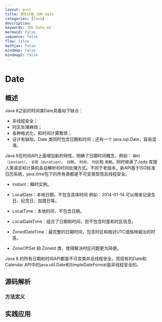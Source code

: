 ```yaml
---
layout: post
title: 第015章-JDK Date
categories: [Java]
description: 
keywords: JDK Date.md
mermaid: false
sequence: false
flow: false
mathjax: false
mindmap: false
mindmap2: false
---
```

# Date

## 概述

Java 8之前的时间类Date具备如下缺点：

- 非线程安全；
- 时区处理麻烦；
- 各种格式化、和时间计算繁琐；
- 设计有缺陷，Date 类同时包含日期和时间；还有一个 java.sql.Date，容易混淆。



Java 8在时间API上面增加新的特性，明确了日期时间概念，例如： `瞬时（instant）`、 `长短（duration）`、 `日期`、 `时间`、 `时区`和 `周期`。同时继承了Joda 库按人类语言和计算机各自解析的时间处理方式。不同于老版本，新API基于ISO标准日历系统，java.time包下的所有类都是不可变类型而且线程安全。

- Instant：瞬时实例。
- LocalDate：本地日期，不包含具体时间 例如：2014-01-14 可以用来记录生日、纪念日、加盟日等。
- LocalTime：本地时间，不包含日期。
- LocalDateTime：组合了日期和时间，但不包含时差和时区信息。
- ZonedDateTime：最完整的日期时间，包含时区和相对UTC或格林威治的时差。

- ZoneOffSet 和 ZoneId 类，使得解决时区问题更为简便。



Java 8 的所有日期和时间API都是不可变类并且线程安全，而现有的Date和Calendar API中的java.util.Date和SimpleDateFormat是非线程安全的。



## 源码解析

### 方法定义



## 实践应用





## 